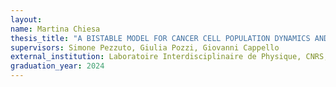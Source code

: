 ```yaml
---
layout:
name: Martina Chiesa
thesis_title: "A BISTABLE MODEL FOR CANCER CELL POPULATION DYNAMICS AND STEADY STATE PHENOMENA: FROM IN-VITRO EXPERIMENTS TO EQUATIONS"
supervisors: Simone Pezzuto, Giulia Pozzi, Giovanni Cappello
external_institution: Laboratoire Interdisciplinaire de Physique, CNRS, Grenoble (France)
graduation_year: 2024
---
```

